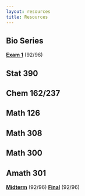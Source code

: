 ```yaml
---
layout: resources
title: Resources
---
```


## Bio Series
<a href="/assets/school/bio180/bio180exam1.pdf" target = "_blank"><b>Exam 1</b></a> (92/96)

## Stat 390

## Chem 162/237

## Math 126

## Math 308

## Math 300

## Amath 301
<a href="/assets/school/amath301/amathmidterm.pdf" target = "_blank"><b>Midterm</b></a> (92/96)	
<a href="/assets/school/amat301/amathfinal.pdf" target = "_blank"><b>Final</b></a> (92/96)
